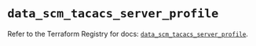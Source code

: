 # `data_scm_tacacs_server_profile`

Refer to the Terraform Registry for docs: [`data_scm_tacacs_server_profile`](https://registry.terraform.io/providers/paloaltonetworks/scm/1.0.2/docs/data-sources/tacacs_server_profile).
